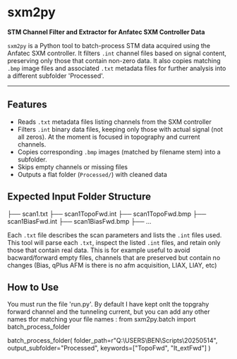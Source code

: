 # sxm2py

**STM Channel Filter and Extractor for Anfatec SXM Controller Data**

`sxm2py` is a Python tool to batch-process STM data acquired using the Anfatec SXM controller. It filters `.int` channel files based on signal content, preserving only those that contain non-zero data. It also copies matching `.bmp` image files and associated `.txt` metadata files for further analysis into a different subfolder 'Processed'.

---

## Features

- Reads `.txt` metadata files listing channels from the SXM controller
- Filters `.int` binary data files, keeping only those with actual signal (not all zeros). At the moment is focused in topography and current channels.
- Copies corresponding `.bmp` images (matched by filename stem) into a subfolder.
- Skips empty channels or missing files
- Outputs a flat folder (`Processed/`) with cleaned data


## Expected Input Folder Structure

├── scan1.txt
├── scan1TopoFwd.int
├── scan1TopoFwd.bmp
├── scan1BiasFwd.int
├── scan1BiasFwd.bmp
├── ...

Each `.txt` file describes the scan parameters and lists the `.int` files used. This tool will parse each `.txt`, inspect the listed `.int` files, and retain only those that contain real data. This is for example useful to avoid bacward/forward empty files, channels that are preserved but contain no changes (Bias, qPlus AFM is there is no afm acquisition, LIAX, LIAY, etc)

## How to Use

You must run the file 'run.py'. By default I have kept onlt the topgrahy forward channel and the tunneling current, but you can add any other names tfor matching your file names :
from sxm2py.batch import batch_process_folder

batch_process_folder(
    folder_path=r"Q:\USERS\BEN\Scripts\20250514",
    output_subfolder="Processed",
    keywords=["TopoFwd", "It_extFwd"]
)
